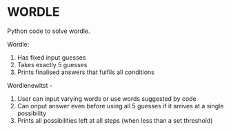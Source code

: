 # WORDLE
Python code to solve wordle.

Wordle:
1. Has fixed input guesses
2. Takes exactly 5 guesses
3. Prints finalised answers that fulfils all conditions
   
Wordlenewltst - 
1. User can input varying words or use words suggested by code
2. Can onput answer even before using all 5 guesses if it arrives at a single possibility
3. Prints all possibilities left at all steps (when less than a set threshold)
